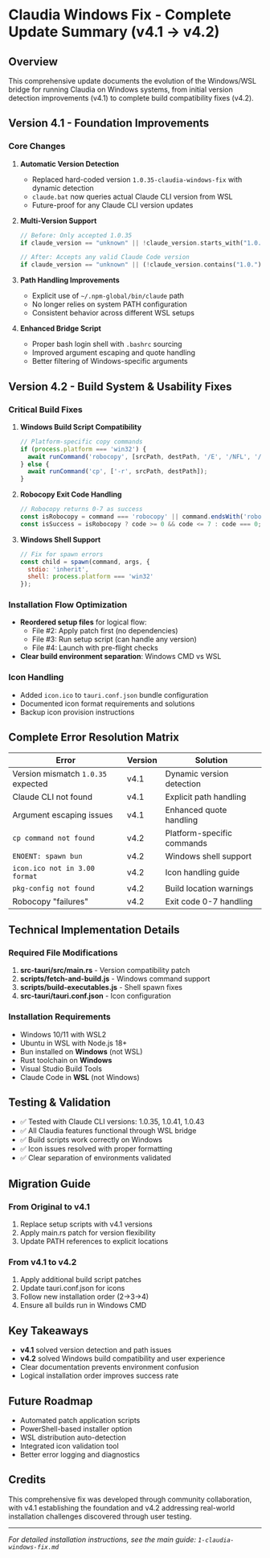 # Claudia Windows Fix - Complete Update Summary (v4.1 → v4.2)

## Overview
This comprehensive update documents the evolution of the Windows/WSL bridge for running Claudia on Windows systems, from initial version detection improvements (v4.1) to complete build compatibility fixes (v4.2).

## Version 4.1 - Foundation Improvements

### Core Changes
1. **Automatic Version Detection**
   - Replaced hard-coded version `1.0.35-claudia-windows-fix` with dynamic detection
   - `claude.bat` now queries actual Claude CLI version from WSL
   - Future-proof for any Claude CLI version updates

2. **Multi-Version Support**
   ```rust
   // Before: Only accepted 1.0.35
   if claude_version == "unknown" || !claude_version.starts_with("1.0.35")
   
   // After: Accepts any valid Claude Code version
   if claude_version == "unknown" || (!claude_version.contains("1.0.") && !claude_version.contains("Claude Code"))
   ```

3. **Path Handling Improvements**
   - Explicit use of `~/.npm-global/bin/claude` path
   - No longer relies on system PATH configuration
   - Consistent behavior across different WSL setups

4. **Enhanced Bridge Script**
   - Proper bash login shell with `.bashrc` sourcing
   - Improved argument escaping and quote handling
   - Better filtering of Windows-specific arguments

## Version 4.2 - Build System & Usability Fixes

### Critical Build Fixes
1. **Windows Build Script Compatibility**
   ```javascript
   // Platform-specific copy commands
   if (process.platform === 'win32') {
     await runCommand('robocopy', [srcPath, destPath, '/E', '/NFL', '/NDL', '/NJH', '/NJS', '/nc', '/ns', '/np']);
   } else {
     await runCommand('cp', ['-r', srcPath, destPath]);
   }
   ```

2. **Robocopy Exit Code Handling**
   ```javascript
   // Robocopy returns 0-7 as success
   const isRobocopy = command === 'robocopy' || command.endsWith('robocopy.exe');
   const isSuccess = isRobocopy ? code >= 0 && code <= 7 : code === 0;
   ```

3. **Windows Shell Support**
   ```javascript
   // Fix for spawn errors
   const child = spawn(command, args, { 
     stdio: 'inherit',
     shell: process.platform === 'win32'
   });
   ```

### Installation Flow Optimization
- **Reordered setup files** for logical flow:
  - File #2: Apply patch first (no dependencies)
  - File #3: Run setup script (can handle any version)
  - File #4: Launch with pre-flight checks
- **Clear build environment separation**: Windows CMD vs WSL

### Icon Handling
- Added `icon.ico` to `tauri.conf.json` bundle configuration
- Documented icon format requirements and solutions
- Backup icon provision instructions

## Complete Error Resolution Matrix

| Error | Version | Solution |
|-------|---------|----------|
| Version mismatch `1.0.35` expected | v4.1 | Dynamic version detection |
| Claude CLI not found | v4.1 | Explicit path handling |
| Argument escaping issues | v4.1 | Enhanced quote handling |
| `cp command not found` | v4.2 | Platform-specific commands |
| `ENOENT: spawn bun` | v4.2 | Windows shell support |
| `icon.ico not in 3.00 format` | v4.2 | Icon handling guide |
| `pkg-config not found` | v4.2 | Build location warnings |
| Robocopy "failures" | v4.2 | Exit code 0-7 handling |

## Technical Implementation Details

### Required File Modifications
1. **src-tauri/src/main.rs** - Version compatibility patch
2. **scripts/fetch-and-build.js** - Windows command support
3. **scripts/build-executables.js** - Shell spawn fixes
4. **src-tauri/tauri.conf.json** - Icon configuration

### Installation Requirements
- Windows 10/11 with WSL2
- Ubuntu in WSL with Node.js 18+
- Bun installed on **Windows** (not WSL)
- Rust toolchain on **Windows**
- Visual Studio Build Tools
- Claude Code in **WSL** (not Windows)

## Testing & Validation
- ✅ Tested with Claude CLI versions: 1.0.35, 1.0.41, 1.0.43
- ✅ All Claudia features functional through WSL bridge
- ✅ Build scripts work correctly on Windows
- ✅ Icon issues resolved with proper formatting
- ✅ Clear separation of environments validated

## Migration Guide

### From Original to v4.1
1. Replace setup scripts with v4.1 versions
2. Apply main.rs patch for version flexibility
3. Update PATH references to explicit locations

### From v4.1 to v4.2
1. Apply additional build script patches
2. Update tauri.conf.json for icons
3. Follow new installation order (2→3→4)
4. Ensure all builds run in Windows CMD

## Key Takeaways
- **v4.1** solved version detection and path issues
- **v4.2** solved Windows build compatibility and user experience
- Clear documentation prevents environment confusion
- Logical installation order improves success rate

## Future Roadmap
- Automated patch application scripts
- PowerShell-based installer option
- WSL distribution auto-detection
- Integrated icon validation tool
- Better error logging and diagnostics

## Credits
This comprehensive fix was developed through community collaboration, with v4.1 establishing the foundation and v4.2 addressing real-world installation challenges discovered through user testing.

---

*For detailed installation instructions, see the main guide: `1-claudia-windows-fix.md`*